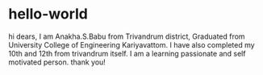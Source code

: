 # hello-world
hi dears,
I am Anakha.S.Babu from Trivandrum district,
Graduated from University College of Engineering Kariyavattom.
I have also completed my 10th and 12th from trivandrum  itself.
I am a learning passionate and self motivated person.
thank you!
